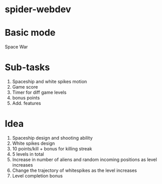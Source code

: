 # spider-webdev

# Basic mode

Space War

# Sub-tasks

1. Spaceship and white spikes motion
2. Game score
3. Timer for diff game levels
4. bonus points
5. Add. features

# Idea

1. Spaceship design and shooting ability
2. White spikes design
3. 10 points/kill + bonus for killing streak
4. 5 levels in total
5. Increase in number of aliens and random incoming positions as level increases
6. Change the trajectory of whitespikes as the level increases
7. Level completion bonus
